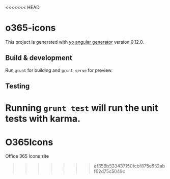 <<<<<<< HEAD
# o365-icons

This project is generated with [yo angular generator](https://github.com/yeoman/generator-angular)
version 0.12.0.

## Build & development

Run `grunt` for building and `grunt serve` for preview.

## Testing

Running `grunt test` will run the unit tests with karma.
=======
# O365Icons
Office 365 Icons site
>>>>>>> ef359b533437150fcbf875e652abf62d75c5049c
